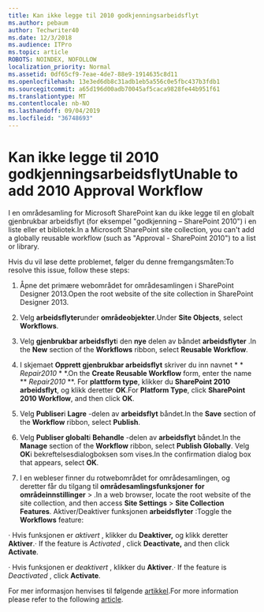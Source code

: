 ```yaml
---
title: Kan ikke legge til 2010 godkjenningsarbeidsflyt
ms.author: pebaum
author: Techwriter40
ms.date: 12/3/2018
ms.audience: ITPro
ms.topic: article
ROBOTS: NOINDEX, NOFOLLOW
localization_priority: Normal
ms.assetid: 0df65cf9-7eae-4de7-88e9-1914635c8d11
ms.openlocfilehash: 13e3ed6db8c31adb1eb5a556c0e5fbc437b3fdb1
ms.sourcegitcommit: a65d196d00adb70045af5caca9828fe44b951f61
ms.translationtype: MT
ms.contentlocale: nb-NO
ms.lasthandoff: 09/04/2019
ms.locfileid: "36748693"
---
```

# <a name="unable-to-add-2010-approval-workflow"></a><span data-ttu-id="a1de7-102">Kan ikke legge til 2010 godkjenningsarbeidsflyt</span><span class="sxs-lookup"><span data-stu-id="a1de7-102">Unable to add 2010 Approval Workflow</span></span>

<span data-ttu-id="a1de7-103">I en områdesamling for Microsoft SharePoint kan du ikke legge til en globalt gjenbrukbar arbeidsflyt (for eksempel "godkjenning – SharePoint 2010") i en liste eller et bibliotek.</span><span class="sxs-lookup"><span data-stu-id="a1de7-103">In a Microsoft SharePoint site collection, you can't add a globally reusable workflow (such as "Approval - SharePoint 2010") to a list or library.</span></span>
  
<span data-ttu-id="a1de7-104">Hvis du vil løse dette problemet, følger du denne fremgangsmåten:</span><span class="sxs-lookup"><span data-stu-id="a1de7-104">To resolve this issue, follow these steps:</span></span> 
  
1. <span data-ttu-id="a1de7-105">Åpne det primære webområdet for områdesamlingen i SharePoint Designer 2013.</span><span class="sxs-lookup"><span data-stu-id="a1de7-105">Open the root website of the site collection in SharePoint Designer 2013.</span></span>
  
2. <span data-ttu-id="a1de7-106">Velg **arbeidsflyter**under **områdeobjekter**.</span><span class="sxs-lookup"><span data-stu-id="a1de7-106">Under **Site Objects**, select **Workflows**.</span></span> 
  
3. <span data-ttu-id="a1de7-107">Velg **gjenbrukbar arbeidsflyt**i den **nye** delen av båndet **arbeidsflyter** .</span><span class="sxs-lookup"><span data-stu-id="a1de7-107">In the **New** section of the **Workflows** ribbon, select **Reusable Workflow**.</span></span> 
  
4. <span data-ttu-id="a1de7-108">I skjemaet **Opprett gjenbrukbar arbeidsflyt** skriver du inn navnet \* \* *Repair2010* \* \*.</span><span class="sxs-lookup"><span data-stu-id="a1de7-108">On the **Create Reusable Workflow** form, enter the name \*\* *Repair2010* \*\*.</span></span> <span data-ttu-id="a1de7-109">For **plattform type**, klikker du **SharePoint 2010 arbeidsflyt**, og klikk deretter **OK**.</span><span class="sxs-lookup"><span data-stu-id="a1de7-109">For **Platform Type**, click **SharePoint 2010 Workflow**, and then click **OK**.</span></span> 
  
1. <span data-ttu-id="a1de7-110">Velg **Publiser**i **Lagre** -delen av **arbeidsflyt** båndet.</span><span class="sxs-lookup"><span data-stu-id="a1de7-110">In the **Save** section of the **Workflow** ribbon, select **Publish**.</span></span> 
  
2. <span data-ttu-id="a1de7-111">Velg **Publiser globalt**i **Behandle** -delen av **arbeidsflyt** båndet.</span><span class="sxs-lookup"><span data-stu-id="a1de7-111">In the **Manage** section of the **Workflow** ribbon, select **Publish Globally**.</span></span> <span data-ttu-id="a1de7-112">Velg **OK**i bekreftelsesdialogboksen som vises.</span><span class="sxs-lookup"><span data-stu-id="a1de7-112">In the confirmation dialog box that appears, select **OK**.</span></span> 
  
3. <span data-ttu-id="a1de7-113">I en webleser finner du rotwebområdet for områdesamlingen, og deretter får du tilgang til **områdesamlingsfunksjoner** **for områdeinnstillinger** \> .</span><span class="sxs-lookup"><span data-stu-id="a1de7-113">In a web browser, locate the root website of the site collection, and then access **Site Settings** \> **Site Collection Features**.</span></span> <span data-ttu-id="a1de7-114">Aktiver/Deaktiver funksjonen **arbeidsflyter** :</span><span class="sxs-lookup"><span data-stu-id="a1de7-114">Toggle the **Workflows** feature:</span></span> 
  
<span data-ttu-id="a1de7-115">· Hvis funksjonen er *aktivert* , klikker du **Deaktiver,** og klikk deretter **Aktiver**.</span><span class="sxs-lookup"><span data-stu-id="a1de7-115">· If the feature is  *Activated*  , click **Deactivate,** and then click **Activate**.</span></span> 
  
<span data-ttu-id="a1de7-116">· Hvis funksjonen er *deaktivert* , klikker du **Aktiver**.</span><span class="sxs-lookup"><span data-stu-id="a1de7-116">· If the feature is  *Deactivated*  , click **Activate**.</span></span> 
  
<span data-ttu-id="a1de7-117">For mer informasjon henvises til følgende [artikkel](https://go.microsoft.com/fwlink/?linkid=2047770&amp;clcid=0x409).</span><span class="sxs-lookup"><span data-stu-id="a1de7-117">For more information please refer to the following [article](https://go.microsoft.com/fwlink/?linkid=2047770&amp;clcid=0x409).</span></span>
  

